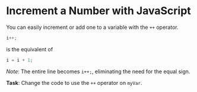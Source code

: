 # Increment a Number with JavaScript

You can easily increment or add one to a variable with the `++` operator.

```javascript
i++;
```

is the equivalent of

```javascript
i = i + 1;
```

*Note*: The entire line becomes `i++;`, eliminating the need for the equal sign.

**Task**: Change the code to use the `++` operator on `myVar`.
